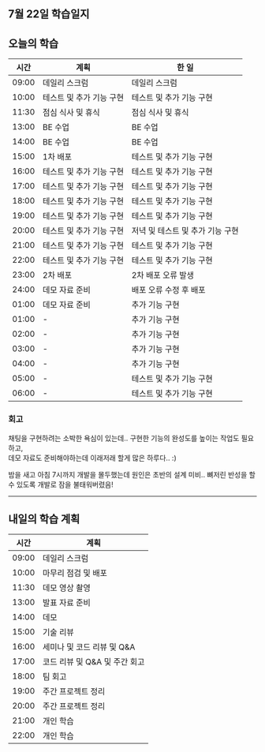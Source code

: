 ## 7월 22일 학습일지

## 오늘의 학습

| 시간  | 계획                     | 한 일                            |
| ----- | ------------------------ | -------------------------------- |
| 09:00 | 데일리 스크럼            | 데일리 스크럼                    |
| 10:00 | 테스트 및 추가 기능 구현 | 테스트 및 추가 기능 구현         |
| 11:30 | 점심 식사 및 휴식        | 점심 식사 및 휴식                |
| 13:00 | BE 수업                  | BE 수업                          |
| 14:00 | BE 수업                  | BE 수업                          |
| 15:00 | 1차 배포                 | 테스트 및 추가 기능 구현         |
| 16:00 | 테스트 및 추가 기능 구현 | 테스트 및 추가 기능 구현         |
| 17:00 | 테스트 및 추가 기능 구현 | 테스트 및 추가 기능 구현         |
| 18:00 | 테스트 및 추가 기능 구현 | 테스트 및 추가 기능 구현         |
| 19:00 | 테스트 및 추가 기능 구현 | 테스트 및 추가 기능 구현         |
| 20:00 | 테스트 및 추가 기능 구현 | 저녁 및 테스트 및 추가 기능 구현 |
| 21:00 | 테스트 및 추가 기능 구현 | 테스트 및 추가 기능 구현         |
| 22:00 | 테스트 및 추가 기능 구현 | 테스트 및 추가 기능 구현         |
| 23:00 | 2차 배포                 | 2차 배포 오류 발생               |
| 24:00 | 데모 자료 준비           | 배포 오류 수정 후 배포           |
| 01:00 | 데모 자료 준비           | 추가 기능 구현                   |
| 01:00 | -                        | 추가 기능 구현                   |
| 02:00 | -                        | 추가 기능 구현                   |
| 03:00 | -                        | 추가 기능 구현                   |
| 04:00 | -                        | 추가 기능 구현                   |
| 05:00 | -                        | 테스트 및 추가 기능 구현         |
| 06:00 | -                        | 테스트 및 추가 기능 구현         |

### 회고

채팅을 구현하려는 소박한 욕심이 있는데.. 구현한 기능의 완성도를 높이는 작업도 필요하고,  
데모 자료도 준비해야하는데 이래저래 할게 많은 하루다.. :)

밤을 새고 아침 7시까지 개발을 몰두했는데 원인은 초반의 설계 미비.. 뼈저린 반성을 할 수 있도록 개발로 잠을 불태워버렸음!

---

## 내일의 학습 계획

| 시간  | 계획                          |
| ----- | ----------------------------- |
| 09:00 | 데일리 스크럼                 |
| 10:00 | 마무리 점검 및 배포           |
| 11:30 | 데모 영상 촬영                |
| 13:00 | 발표 자료 준비                |
| 14:00 | 데모                          |
| 15:00 | 기술 리뷰                     |
| 16:00 | 세미나 및 코드 리뷰 및 Q&A    |
| 17:00 | 코드 리뷰 및 Q&A 및 주간 회고 |
| 18:00 | 팀 회고                       |
| 19:00 | 주간 프로젝트 정리            |
| 20:00 | 주간 프로젝트 정리            |
| 21:00 | 개인 학습                     |
| 22:00 | 개인 학습                     |
